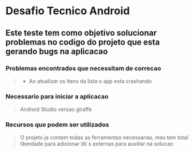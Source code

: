 # Desafio Tecnico Android

## Este teste tem como objetivo solucionar problemas no codigo do projeto que esta gerando bugs na aplicacao

### Problemas encontrados que necessitam de correcao
> - Ao atualizar os itens da lista o app esta crashando

### Necessario para iniciar a aplicacao
> Android Studio versao giraffe

### Recursos que podem ser utilizados
> O projeto ja contem todas as ferramentas necessarias, mas tem total liberdade para adicionar lib´s externas para auxiliar na solucao